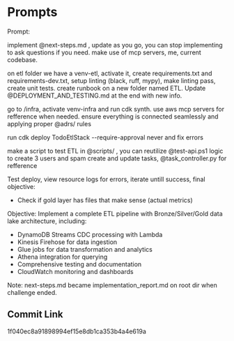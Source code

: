 
# Prompts

Prompt:

implement @next-steps.md , update as you go, you can stop implementing to ask questions if you need. make use of mcp servers, me, current codebase.

on etl folder we have a venv-etl, activate it, create requirements.txt and requirements-dev.txt, setup linting (black, ruff, mypy), make linting pass, create unit tests. create runbook on a new folder named ETL. Update @DEPLOYMENT_AND_TESTING.md at the end with new info.

go to /infra, activate venv-infra and run cdk synth. use aws mcp servers for refference when needed. ensure everything is connected seamlessly and applying proper @adrs/ rules

run cdk deploy TodoEtlStack --require-approval never and fix errors

make a script to test ETL in @scripts/ , you can reutilize @test-api.ps1 logic to create 3 users and spam create and update tasks, @task_controller.py for refference

Test deploy, view resource logs for errors, iterate untill success, final objective:
- Check if gold layer has files that make sense (actual metrics)


Objective:
Implement a complete ETL pipeline with Bronze/Silver/Gold data lake architecture, including:
- DynamoDB Streams CDC processing with Lambda
- Kinesis Firehose for data ingestion
- Glue jobs for data transformation and analytics
- Athena integration for querying
- Comprehensive testing and documentation
- CloudWatch monitoring and dashboards



Note: next-steps.md became implementation_report.md on root dir when challenge ended.

## Commit Link
1f040ec8a91898994ef15e8db1ca353b4a4e619a
